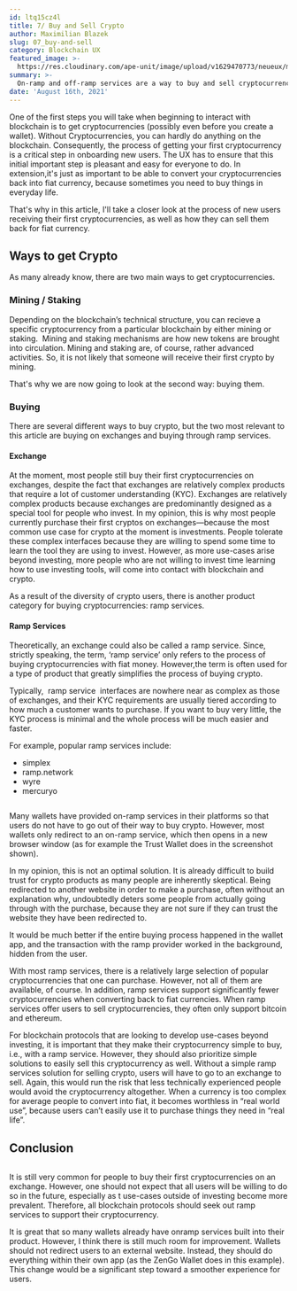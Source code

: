 ```yaml
---
id: ltq15cz4l
title: 7/ Buy and Sell Crypto
author: Maximilian Blazek
slug: 07_buy-and-sell
category: Blockchain UX
featured_image: >-
  https://res.cloudinary.com/ape-unit/image/upload/v1629470773/neueux/media/articles/Frame%202042.png
summary: >-
  On-ramp and off-ramp services are a way to buy and sell cryptocurrencies with fiat money quickly and easily. They provide an essential service because they significantly lower the barrier to entry for inexperienced users. Without these services, inexperienced users would be overwhelmed with the interfaces and interactions required to buy cryptocurrencies on an exchange.
date: 'August 16th, 2021'
---
```

One of the first steps you will take when beginning to interact with blockchain is to get cryptocurrencies (possibly even before you create a wallet). Without Cryptocurrencies, you can hardly do anything on the blockchain. Consequently, the process of getting your first cryptocurrency is a critical step in onboarding new users. The UX has to ensure that this initial important step is pleasant and easy for everyone to do. In extension,it's just as important to be able to convert your cryptocurrencies back into fiat currency, because sometimes you need to buy things in everyday life.

That's why in this article, I'll take a closer look at the process of new users receiving their first cryptocurrencies, as well as how they can sell them back for fiat currency.

## Ways to get Crypto

As many already know, there are two main ways to get cryptocurrencies.

### Mining / Staking

Depending on the blockchain’s technical structure, you can recieve a specific cryptocurrency from a particular blockchain by either mining or staking.  Mining and staking mechanisms are how new tokens are brought into circulation. Mining and staking are, of course, rather advanced activities. So, it is not likely that someone will receive their first crypto by mining.

That's why we are now going to look at the second way: buying them.

### Buying

There are several different ways to buy crypto, but the two most relevant to this article are buying on exchanges and buying through ramp services.

#### Exchange

At the moment, most people still buy their first cryptocurrencies on exchanges, despite the fact that exchanges are relatively complex products that require a lot of customer understanding (KYC). Exchanges are relatively complex products because exchanges are predominantly designed as a special tool for people who invest. In my opinion, this is why most people currently purchase their first cryptos on exchanges—because the most common use case for crypto at the moment is investments.
People tolerate these complex interfaces because they are willing to spend some time to learn the tool they are using to invest. However, as more use-cases arise beyond investing, more people who are not willing to invest time learning how to use investing tools, will come into contact with blockchain and crypto.

As a result of the diversity of crypto users, there is another product category for buying cryptocurrencies: ramp services.

#### Ramp Services

Theoretically, an exchange could also be called a ramp service. Since, strictly speaking, the term, ‘ramp service’ only refers to the process of buying cryptocurrencies with fiat money. However,the term is often used for a type of product that greatly simplifies the process of buying crypto.

Typically,  ramp service  interfaces are nowhere near as complex as those of exchanges, and their KYC requirements are usually tiered according to how much a customer wants to purchase. If you want to buy very little, the KYC process is minimal and the whole process will be much easier and faster.

For example, popular ramp services include:

- simplex
- ramp.network
- wyre
- mercuryo

<img class="article-image-left" src="https://res.cloudinary.com/ape-unit/image/upload/v1629993583/neueux/media/articles/onramp_1.jpg" alt="">

Many wallets have provided on-ramp services in their platforms so that users do not have to go out of their way to buy crypto. However, most wallets only redirect to an on-ramp service, which then opens in a new browser window (as for example the Trust Wallet does in the screenshot shown). 

In my opinion, this is not an optimal solution. It is already difficult to build trust for crypto products as many people are inherently skeptical. Being redirected to another website in order to make a purchase, often without an explanation why, undoubtedly deters some people from actually going through with the purchase, because they are not sure if they can trust the website they have been redirected to.

It would be much better if the entire buying process happened in the wallet app, and the transaction with the ramp provider worked in the background, hidden from the user.

With most ramp services, there is a relatively large selection of popular cryptocurrencies that one can purchase. However, not all of them are available, of course. In addition, ramp services support significantly fewer cryptocurrencies when converting back to fiat currencies. When ramp services offer users to sell cryptocurrencies, they often only support bitcoin and ethereum.

For blockchain protocols that are looking to develop use-cases beyond investing, it is important that they make their cryptocurrency simple to buy, i.e., with a ramp service. However, they should also prioritize simple solutions to easily sell this cryptocurrency as well. Without a simple ramp services solution for selling crypto, users will have to go to an exchange to sell. Again, this would run the risk that less technically experienced people would avoid the cryptocurrency altogether. When a currency is too complex for average people to convert into fiat, it becomes worthless in “real world use”, because users can’t easily use it to purchase things they need in “real life”.

## Conclusion

<div class="trust-article-image-block">
  <img class="article-image-right" src="https://res.cloudinary.com/ape-unit/image/upload/v1629993584/neueux/media/articles/onramp_2.jpg" alt="">

  It is still very common for people to buy their first cryptocurrencies on an exchange. However, one should not expect that all users will be willing to do so in the future, especially as t use-cases outside of investing become more prevalent. Therefore, all blockchain protocols should seek out ramp services to support their cryptocurrency.

  It is great that so many wallets already have onramp services built into their product. However, I think there is still much room for improvement. Wallets should not redirect users to an external website. Instead, they should do everything within their own app (as the ZenGo Wallet does in this example). This change would be a significant step toward a smoother experience for users.
</div>


